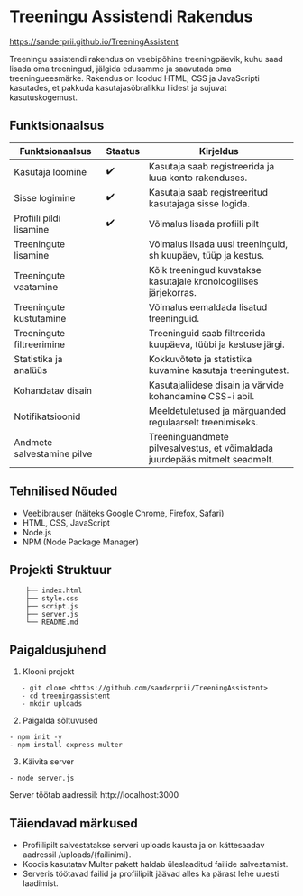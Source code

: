 # Treeningu Assistendi Rakendus

https://sanderprii.github.io/TreeningAssistent

Treeningu assistendi rakendus on veebipõhine treeningpäevik, kuhu saad lisada oma treeningud, jälgida edusamme ja saavutada oma treeningueesmärke. Rakendus on loodud HTML, CSS ja JavaScripti kasutades, et pakkuda kasutajasõbralikku liidest ja sujuvat kasutuskogemust.

## Funktsionaalsus

| Funktsionaalsus            | Staatus      | Kirjeldus                                                                   |
|----------------------------|--------------|-----------------------------------------------------------------------------|
| Kasutaja loomine           |:heavy_check_mark: | Kasutaja saab registreerida ja luua konto rakenduses.                       |
| Sisse logimine             |   :heavy_check_mark:  | Kasutaja saab registreeritud kasutajaga sisse logida.                       |
| Profiili pildi lisamine    |  :heavy_check_mark:  | Võimalus lisada profiili pilt                                               |
| Treeningute lisamine       |              | Võimalus lisada uusi treeninguid, sh kuupäev, tüüp ja kestus.               |
| Treeningute vaatamine      |        | Kõik treeningud kuvatakse kasutajale kronoloogilises järjekorras.           |
| Treeningute kustutamine    |        | Võimalus eemaldada lisatud treeninguid.                                     |
| Treeningute filtreerimine  |      | Treeninguid saab filtreerida kuupäeva, tüübi ja kestuse järgi.              |
| Statistika ja analüüs      |       | Kokkuvõtete ja statistika kuvamine kasutaja treeningutest.                  |
| Kohandatav disain          |       | Kasutajaliidese disain ja värvide kohandamine CSS-i abil.                   |
| Notifikatsioonid           |      | Meeldetuletused ja märguanded regulaarselt treenimiseks.                    |
| Andmete salvestamine pilve |      | Treeninguandmete pilvesalvestus, et võimaldada juurdepääs mitmelt seadmelt. |


## Tehnilised Nõuded

- Veebibrauser (näiteks Google Chrome, Firefox, Safari)
- HTML, CSS, JavaScript
- Node.js
- NPM (Node Package Manager)

## Projekti Struktuur

```
    ├── index.html
    ├── style.css
    ├── script.js
    ├── server.js
    └── README.md
```

## Paigaldusjuhend

1. Klooni projekt

```
   - git clone <https://github.com/sanderprii/TreeningAssistent>
   - cd treeningassistent
   - mkdir uploads
```
2. Paigalda sõltuvused
```
- npm init -y
- npm install express multer
```
3. Käivita server
```
- node server.js
```
Server töötab aadressil: http://localhost:3000

## Täiendavad märkused

- Profiilipilt salvestatakse serveri uploads kausta ja on kättesaadav aadressil /uploads/{failinimi}.
- Koodis kasutatav Multer pakett haldab üleslaaditud failide salvestamist.
- Serveris töötavad failid ja profiilipilt jäävad alles ka pärast lehe uuesti laadimist.